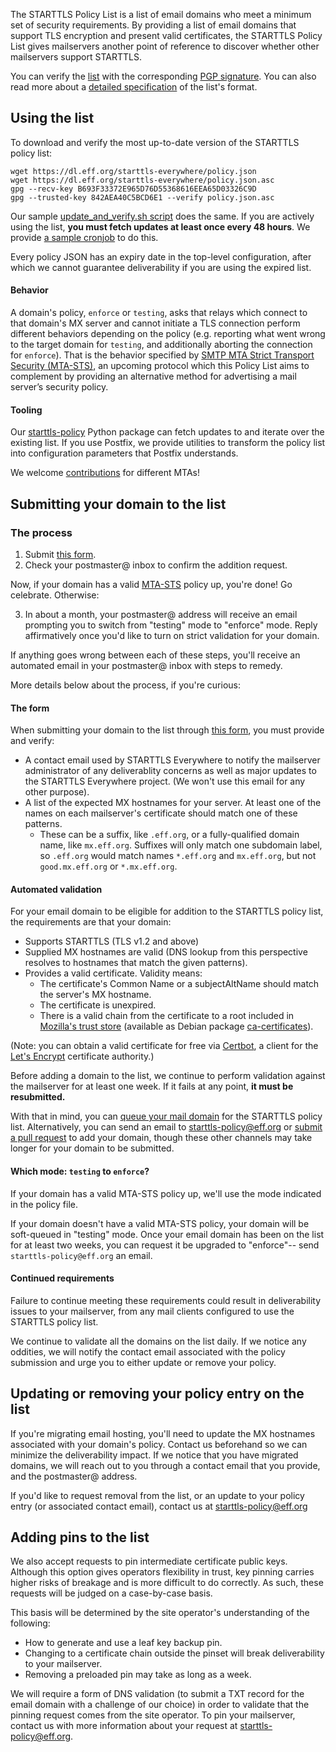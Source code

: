 The STARTTLS Policy List is a list of email domains who meet a minimum set of security requirements. By providing a list of email domains that support TLS encryption and present valid certificates, the STARTTLS Policy List gives mailservers another point of reference to discover whether other mailservers support STARTTLS.

You can verify the [list](https://dl.eff.org/starttls-everywhere/policy.json) with the corresponding [PGP signature](https://dl.eff.org/starttls-everywhere/policy.json.asc). You can also read more about a [detailed specification](https://github.com/EFForg/starttls-everywhere/blob/master/RULES.md) of the list's format.

## Using the list

To download and verify the most up-to-date version of the STARTTLS policy list:

```
wget https://dl.eff.org/starttls-everywhere/policy.json
wget https://dl.eff.org/starttls-everywhere/policy.json.asc
gpg --recv-key B693F33372E965D76D55368616EEA65D03326C9D
gpg --trusted-key 842AEA40C5BCD6E1 --verify policy.json.asc
```

Our sample [update_and_verify.sh script](https://github.com/EFForg/starttls-everywhere/blob/master/scripts/update_and_verify.sh) does the same. If you are actively using the list, **you must fetch updates at least once every 48 hours**. We provide [a sample cronjob](https://github.com/EFForg/starttls-everywhere/blob/master/scripts/starttls-policy.cron.d) to do this.

Every policy JSON has an expiry date in the top-level configuration, after which we cannot guarantee deliverability if you are using the expired list.

#### Behavior

A domain's policy, `enforce` or `testing`, asks that relays which connect to that domain's MX server and cannot initiate a TLS connection perform different behaviors depending on the policy (e.g. reporting what went wrong to the target domain for `testing`, and additionally aborting the connection for `enforce`). That is the behavior specified by [SMTP MTA Strict Transport Security (MTA-STS)](https://tools.ietf.org/html/rfc8461), an upcoming protocol which this Policy List aims to complement by providing an alternative method for advertising a mail server’s security policy.

#### Tooling

Our [starttls-policy](https://github.com/EFForg/starttls-everywhere/tree/master/starttls-policy) Python package can fetch updates to and iterate over the existing list. If you use Postfix, we provide utilities to transform the policy list into configuration parameters that Postfix understands.

We welcome [contributions](https://github.com/EFForg/starttls-everywhere) for different MTAs!

## Submitting your domain to the list

### The process

 1. Submit [this form](https://starttls-everywhere.org/add-domain).
 2. Check your postmaster@ inbox to confirm the addition request.

Now, if your domain has a valid [MTA-STS](https://tools.ietf.org/html/rfc8461) policy up, you're done! Go celebrate. Otherwise:

 3. In about a month, your postmaster@ address will receive an email prompting you to switch from "testing" mode to "enforce" mode. Reply affirmatively once you'd like to turn on strict validation for your domain.

If anything goes wrong between each of these steps, you'll receive an automated email in your postmaster@ inbox with steps to remedy.

More details below about the process, if you're curious:

#### The form

When submitting your domain to the list through [this form](https://starttls-everywhere.org/add-domain), you must provide and verify:

 * A contact email used by STARTTLS Everywhere to notify the mailserver administrator of any deliverablity concerns as well as major updates to the STARTTLS Everywhere project. (We won't use this email for any other purpose).
 * A list of the expected MX hostnames for your server. At least one of the names on each mailserver's certificate should match one of these patterns.
    * These can be a suffix, like `.eff.org`, or a fully-qualified domain name, like `mx.eff.org`. Suffixes will only match one subdomain label, so `.eff.org` would match names `*.eff.org` and `mx.eff.org`, but not `good.mx.eff.org` or `*.mx.eff.org`.

#### Automated validation

For your email domain to be eligible for addition to the STARTTLS policy list, the requirements are that your domain:

 * Supports STARTTLS (TLS v1.2 and above)
 * Supplied MX hostnames are valid (DNS lookup from this perspective resolves to hostnames that match the given patterns).
 * Provides a valid certificate. Validity means:
    * The certificate's Common Name or a subjectAltName should match the server's MX hostname.
    * The certificate is unexpired.
    * There is a valid chain from the certificate to a root included in [Mozilla's trust store](https://wiki.mozilla.org/CA/Included_Certificates) (available as Debian package [ca-certificates](https://packages.debian.org/sid/ca-certificates)).

(Note: you can obtain a valid certificate for free via [Certbot](https://certbot.eff.org), a client for the [Let's Encrypt](https://letsencrypt.org) certificate authority.)

Before adding a domain to the list, we continue to perform validation against the mailserver for at least one week. If it fails at any point, **it must be resubmitted.**

With that in mind, you can [queue your mail domain](https://starttls-everywhere.org/add-domain) for the STARTTLS policy list. Alternatively, you can send an email to [starttls-policy@eff.org](mailto:starttls-policy@eff.org) or [submit a pull request](https://github.com/EFForg/starttls-everywhere) to add your domain, though these other channels may take longer for your domain to be submitted.

#### Which mode: `testing` to `enforce`?

If your domain has a valid MTA-STS policy up, we'll use the mode indicated in the policy file.

If your domain doesn't have a valid MTA-STS policy, your domain will be soft-queued in "testing" mode. Once your email domain has been on the list for at least two weeks, you can request it be upgraded to "enforce"-- send `starttls-policy@eff.org` an email.

#### Continued requirements

Failure to continue meeting these requirements could result in deliverability issues to your mailserver, from any mail clients configured to use the STARTTLS policy list.

We continue to validate all the domains on the list daily. If we notice any oddities, we will notify the contact email associated with the policy submission and urge you to either update or remove your policy.

## Updating or removing your policy entry on the list

If you're migrating email hosting, you'll need to update the MX hostnames associated with your domain's policy. Contact us beforehand so we can minimize the deliverability impact. If we notice that you have migrated domains, we will reach out to you through a contact email that you provide, and the postmaster@ address.

If you'd like to request removal from the list, or an update to your policy entry (or associated contact email), contact us at [starttls-policy@eff.org](mailto:starttls-policy@eff.org)

## Adding pins to the list

We also accept requests to pin intermediate certificate public keys. Although this option gives operators flexibility in trust, key pinning carries higher risks of breakage and is more difficult to do correctly. As such, these requests will be judged on a case-by-case basis.

This basis will be determined by the site operator's understanding of the following:

   * How to generate and use a leaf key backup pin.
   * Changing to a certificate chain outside the pinset will break deliverability to your mailserver.
   * Removing a preloaded pin may take as long as a week.

We will require a form of DNS validation (to submit a TXT record for the email domain with a challenge of our choice) in order to validate that the pinning request comes from the site operator.
To pin your mailserver, contact us with more information about your request at [starttls-policy@eff.org](mailto:starttls-policy@eff.org).
